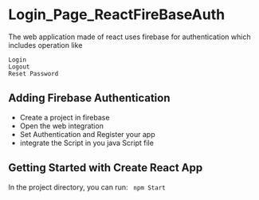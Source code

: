 # Login_Page_ReactFireBaseAuth
The web application made of react uses firebase for authentication which includes operation like
```
Login
Logout
Reset Password
```
## Adding Firebase Authentication 
- Create a project in firebase
- Open the web integration 
- Set Authentication and Register your app
- integrate the Script in you java Script file

## Getting Started with Create React App
In the project directory, you can run:
`` npm Start``

